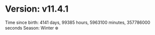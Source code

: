 # Version: v11.4.1
Time since birth: 4141 days, 99385 hours, 5963100 minutes, 357786000 seconds
Season: Winter ❄️
